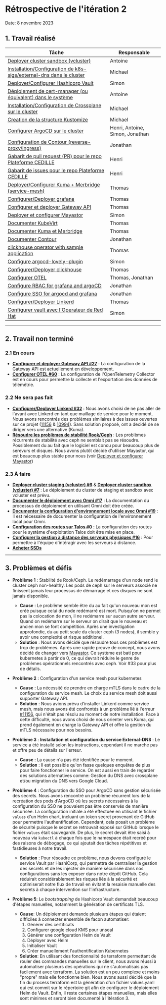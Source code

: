 # Rétrospective de l'itération 2

Date: 8 novembre 2023

## 1. Travail réalisé

| Tâche                                                                                                                                             | Responsable                     |
| ------------------------------------------------------------------------------------------------------------------------------------------------- | ------------------------------- |
| [Deployer cluster sandbox (vcluster)](https://github.com/ClubCedille/Plateforme-Cedille/issues/7)                                                 | Antoine                         |
| [Installation/Configuration de k8s-sigs/external-dns dans le cluster](https://github.com/ClubCedille/Plateforme-Cedille/issues/35)                | Michael                         |
| [Deployer/Configurer Hashicorp Vault](https://github.com/ClubCedille/Plateforme-Cedille/issues/14)                                                | Simon                           |
| [Déploiement de cert-manager (ou équivalent) dans le système](https://github.com/ClubCedille/Plateforme-Cedille/issues/26)                        | Antoine                         |
| [Installation/Configuration de Crossplane sur le cluster](https://github.com/ClubCedille/Plateforme-Cedille/issues/31)                            | Michael                         |
| [Creation de la structure Kustomize](https://github.com/ClubCedille/Plateforme-Cedille/issues/25)                                                 | Michael                         |
| [Configurer ArgoCD sur le cluster](https://github.com/ClubCedille/Plateforme-Cedille/issues/5)                                                    | Henri, Antoine, Simon, Jonathan |
| [Configuration de Contour (reverse-proxy/ingress)](https://github.com/ClubCedille/Plateforme-Cedille/issues/11)                                   | Jonathan                        |
| [Gabarit de pull request (PR) pour le repo Plateforme CEDILLE](https://github.com/orgs/ClubCedille/projects/3/views/5?pane=issue&itemId=41043072) | Henri                           |
| [Gabarit de issues pour le repo Plateforme CEDILLE](https://github.com/orgs/ClubCedille/projects/3/views/5?pane=issue&itemId=41043078)            | Henri                           |
| [Deployer/Configurer Kuma + Merbridge (service-mesh)](https://github.com/ClubCedille/Plateforme-Cedille/issues/20)                                | Thomas                          |
| [Configurer/Deployer grafana](https://github.com/ClubCedille/Plateforme-Cedille/issues/21)                                                        | Thomas                          |
| [Configurer et deployer Gateway API](https://github.com/ClubCedille/Plateforme-Cedille/issues/27)                                                 | Thomas                          |
| [Deployer et configurer Mayastor](https://github.com/ClubCedille/Plateforme-Cedille/issues/33)                                                    | Simon                           |
| [Documenter KubeVirt](https://github.com/ClubCedille/Plateforme-Cedille/issues/28)                                                                | Thomas                          |
| [Documenter Kuma et Merbridge](https://github.com/ClubCedille/Plateforme-Cedille/issues/29)                                                       | Thomas                          |
| [Documenter Contour](https://github.com/ClubCedille/Plateforme-Cedille/issues/30)                                                                 | Jonathan                        |
| [clickhouse operator with sample application](https://github.com/ClubCedille/Plateforme-Cedille/issues/37)                                        | Thomas                          |
| [Configure argocd-lovely-plugin](https://github.com/ClubCedille/Plateforme-Cedille/issues/42)                                                     | Simon                           |
| [Configurer/Deployer clickhouse](https://github.com/ClubCedille/Plateforme-Cedille/issues/58)                                                     | Thomas                          |
| [Configurer OTEL](https://github.com/ClubCedille/Plateforme-Cedille/issues/60)                                                                    | Thomas, Jonathan                |
| [Configure RBAC for grafana and argoCD](https://github.com/ClubCedille/Plateforme-Cedille/issues/61)                                              | Jonathan                        |
| [Configure SSO for argocd and grafana](https://github.com/ClubCedille/Plateforme-Cedille/issues/62)                                               | Jonathan                        |
| [Configurer/Deployer Linkerd](https://github.com/ClubCedille/Plateforme-Cedille/issues/32)                                                        | Thomas                          |
| [Configurer vault avec l'Operateur de Red Hat](https://github.com/ClubCedille/Plateforme-Cedille/issues/65)                                       | Simon                           |

---

## 2. Travail non terminé

### 2.1 En cours

- **[Configurer et deployer Gateway API
  #27](https://github.com/ClubCedille/Plateforme-Cedille/issues/27)** : La
  configuration de la Gateway API est actuellement en développement.
- **[Configurer OTEL
  #60](https://github.com/ClubCedille/Plateforme-Cedille/issues/60)** : La
  configuration de l'OpenTelemetry Collector est en cours pour permettre la
  collecte et l'exportation des données de télémétrie.

### 2.2 Ne sera pas fait

- **[Configurer/Deployer Linkerd
  #32](https://github.com/ClubCedille/Plateforme-Cedille/issues/32)** : Nous
  avons choisi de ne pas aller de l'avant avec Linkerd en tant que maillage de
  service pour le moment. Nous avons rencontrés des problèmes similaires à des
  issues ouvertes sur ce projet
  ([11156](https://github.com/linkerd/linkerd2/issues/11156) &
  [10994](https://github.com/linkerd/linkerd2/issues/10994)). Sans solution
  proposé, ont a decidé de se diriger vers une alternative (Kuma).
- **[Résoudre les problèmes de stabilité
  Rook/Ceph](https://github.com/ClubCedille/Plateforme-Cedille/issues/34)** :
  Les problèmes récurrents de stabilité avec ceph ne semblait pas se
  résoudre. Possiblement du au fait que le logiciel est concu pour beaucoup plus
  de serevurs et disques. Nous avons plutôt décidé d'utiliser Mayastor, qui est
  beaucoup plus stable pour nous (voir [Deployer et configurer
  Mayastor](https://github.com/ClubCedille/Plateforme-Cedille/issues/33))

### 2.3 À faire

- **[Deployer cluster staging (vcluster)
  #6](https://github.com/ClubCedille/Plateforme-Cedille/issues/6)** &
  **[Deployer cluster sandbox (vcluster)
  #7](https://github.com/ClubCedille/Plateforme-Cedille/issues/7)** : Le
  déploiement du cluster de staging et sandbox avec vcluster est prévu.
- **[Documenter le déploiement avec Omni
  #17](https://github.com/ClubCedille/Plateforme-Cedille/issues/17)** : La
  documentation du processus de déploiement en utilisant Omni doit être créée.
- **[Documenter la configuration d'environnement locale avec Omni
  #19](https://github.com/ClubCedille/Plateforme-Cedille/issues/19)** : Il est
  nécessaire de documenter la configuration de l'environnement local pour Omni.
- **[Configuration des routes sur Talos
  #0](https://github.com/orgs/ClubCedille/projects/3/views/5?pane=issue&itemId=41582552)** :
  La configuration des routes pour le système d'exploitation Talos doit être
  mise en place.
- **[Configurer la gestion à distance des serveurs physiques
  #16](https://github.com/ClubCedille/Plateforme-Cedille/issues/16)** : Pour
  permettre à l'équipe d'intéragir avec les serveurs à distance.
- **[Acheter SSDs](https://github.com/ClubCedille/Plateforme-Cedille/issues/9)**

---

## 3. Problèmes et défis

- **Problème 1** : Stabilité de Rook/Ceph. Le redémarrage d'un node rend le
  cluster ceph non-healthy. Les pods de ceph sur le serveurs associé ne
  finissent jamais leur processus de démarrage et ces disques ne sont jamais
  disponible.
  - **Cause** : Le problème semble être du au fait qu'un nouveau mon est créé
    puisque celui du node redémarré est mort. Puisqu'on ne permet pas la
    colocation de mon, il ne redémarre sur aucun autre serveur. Quand on
    redémarre sur le serveur on dirait que le nouveau et ancien mon se font
    compétition. Après une investigation approfondie, du au petit scale du
    cluster ceph (3 nodes), il semble y avoir une complexité et risque
    additionel.
  - **Solution** : Nous avons décidé que résoudre tous ces problèmes est trop de
    problèmes. Après une rapide preuve de concept, nous avons décidé de changer
    vers [Mayastor](https://openebs.io/docs/concepts/mayastor). Ce système est
    bati pour kubernetes à partir de 0, ce qui devrait réduire le genre de
    problèmes opérationnels rencontrés avec ceph. Voir #33 pour plus de détails.

- **Problème 2** : Configuration d'un service mesh pour kubernetes
  - **Cause** : La nécessité de prendre en charge mTLS dans le cadre de la
    configuration du service mesh. Le choix du service mesh doit aussi supporter
    Gateway API.
  - **Solution** : Nous avions prévu d'installer Linkerd comme service mesh,
    mais nous avons été confrontés à un problème lié à l'erreur
    [#11156](https://github.com/linkerd/linkerd2/issues/11156), qui n'était pas
    résolu au moment de notre installation. Face à cette difficulté, nous avons
    choisi de nous orienter vers Kuma, qui prend également en charge la Gateway
    API et offre la gestion du mTLS nécessaire pour nos besoins.

- **Problème 3** : **Installation et configuration du service External-DNS** :
  Le service a été installé selon les instructions, cependant il ne marche pas
  et offre peu de détails sur l'erreur.
  - **Cause** : La cause n'a pas été identifiée pour le moment.
  - **Solution** : Il est possible qu'on fasse quelques enquêtes de plus pour
    faire fonctionner le service. On est aussi en train de regarder des
    solutions alternatives comme: Gestion du DNS avec crossplane et/ou migration
    du DNS vers Google Cloud.

- **Problème 4** : Configuration du SSO pour ArgoCD sans gestion sécurisée des
  secrets. Nous avons rencontré un problème récurrent lors de la recréation des
  pods d'ArgoCD où les secrets nécessaires à la configuration du SSO ne
  pouvaient pas être conservés de manière sécurisée. La configuration initiale a
  été effectuée en utilisant le fichier `values` d'un Helm chart, incluant un
  token secret provenant de GitHub pour permettre l'authentification. Cependant,
  cela posait un problème de sécurité puisque le secret se retrouvait exposé sur
  GitHub lorsque le fichier `values` était sauvegardé. De plus, le secret devait
  être saisi à nouveau via `kubectl` à chaque fois que le namespace était recréé
  pour des raisons de débogage, ce qui ajoutait des tâches répétitives et
  fastidieuses à notre travail.
  - **Solution** : Pour résoudre ce problème, nous devons configuré le service
    Vault par HashiCorp, qui permettra de centraliser la gestion des secrets et
    de les injecter de manière sécurisée dans nos configurations sans les
    exposer dans notre dépôt GitHub. Cela réduirait considérablement les risques
    liés à la sécurité et optimiserait notre flux de travail en évitant la
    resaisie manuelle des secrets à chaque intervention sur l'infrastructure.

- **Problème 5**: Le _bootstrapping_ de Hashicorp Vault demandait beaucoup
  d'étapes manuelles, notamment la génération de certificats TLS.
  - **Cause**: Un déploiement demande plusieurs étapes qui étaient difficiles à
    connecter ensemble de facon automatiser:
    1. Générer des certificats
    2. Configurer google cloud KMS pour unseal
    3. Générer une configuration Helm de Vault
    4. Déployer avec Helm
    5. Initialiser Vault
    6. Créer manuellement l'authentification Kubernetes
  - **Solution**: En utilisant des fonctionnalité de terraform permettant de
    rouler des commandes manuelles sur le client, nous avons réussi à
    automatiser plusieurs des opérations qui ne s'automatisais pas facilement
    avec terraform. La solution est un peu complexe et moins "propre" mais elle
    fonctionne bien. Nous avons aussi décidé que la fin du process terraform est
    la génération d'un fichier values.yaml qui est commit sur le répertoire git
    afin de configurer le déploiement Helm de Vault. Enfin, il reste certaines
    étapes manuelles, mais elles sont minimes et seront bien documenté à
    l'itération 3.
